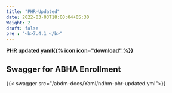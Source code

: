 ```yaml
---
title: "PHR-Updated"
date: 2022-03-03T18:00:04+05:30
Weight: 2
draft: false
pre : "<b>7.4.1 </b>"
---
```



**[PHR updated yaml{{% icon icon="download" %}}](../ndhm-phr-updated.yml "download")**

## Swagger for ABHA Enrollment


{{< swagger src="/abdm-docs/Yaml/ndhm-phr-updated.yml">}}